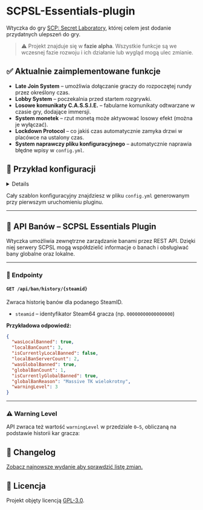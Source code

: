 # SCPSL-Essentials-plugin

Wtyczka do gry [SCP: Secret Laboratory](https://scpslgame.com/), której celem jest dodanie przydatnych ulepszeń do gry.

> ⚠️ Projekt znajduje się w **fazie alpha**. Wszystkie funkcje są we wczesnej fazie rozwoju i ich działanie lub wygląd mogą ulec zmianie.

## ✅ Aktualnie zaimplementowane funkcje

- **Late Join System** – umożliwia dołączanie graczy do rozpoczętej rundy przez określony czas.
- **Lobby System** – poczekalnia przed startem rozgrywki.
- **Losowe komunikaty C.A.S.S.I.E.** – fabularne komunikaty odtwarzane w czasie gry, dodające immersji.
- **System monetek** – rzut monetą może aktywować losowy efekt (można je wyłączać).
- **Lockdown Protocol** – co jakiś czas automatycznie zamyka drzwi w placówce na ustalony czas.
- **System naprawczy pliku konfiguracyjnego** – automatycznie naprawia błędne wpisy w `config.yml`.

## 🔧 Przykład konfiguracji
<details>

```yaml
# Sekcja: Ogólne ustawienia wtyczki
# ---------------------------------
# Czy wtyczka jest włączona?
# Dozwolone wartości: true, false
IsEnabled: true

# Sekcja: Komunikaty fabularne (LosoweKomunikaty)
# ---------------------------------------------
# Czy komunikaty fabularne są włączone?
# Dozwolone wartości: true, false
RandomMessagesEnabled: true
# Minimalny czas między komunikatami (w sekundach)
# Dozwolone wartości: liczba całkowita >= 1
RandomMessagesMinIntervalSeconds: 60
# Maksymalny czas między komunikatami (w sekundach)
# Dozwolone wartości: liczba całkowita >= RandomMessagesMinIntervalSeconds
RandomMessagesMaxIntervalSeconds: 480

# Sekcja: Okresowe zamykanie drzwi (OkresoweZamykanieDrzwi)
# ------------------------------------------------------
# Czy okresowe zamykanie drzwi jest włączone?
# Dozwolone wartości: true, false
DoorLockdownEnabled: true
# Minimalny czas między lockdownami (w sekundach)
# Dozwolone wartości: liczba całkowita >= 1
DoorLockdownMinIntervalSeconds: 180
# Maksymalny czas między lockdownami (w sekundach)
# Dozwolone wartości: liczba całkowita >= DoorLockdownMinIntervalSeconds
DoorLockdownMaxIntervalSeconds: 300
# Czas trwania lockdownu (w sekundach)
# Dozwolone wartości: liczba całkowita >= 1
DoorLockdownDurationSeconds: 15

# Sekcja: System Late Join (LateJoinSystem)
# ---------------------------------------
# Czy system ""late join"" jest włączony?
# Dozwolone wartości: true, false
LateJoinEnabled: true
# Czas na dołączenie do rundy (w sekundach)
# Dozwolone wartości: liczba całkowita >= 1
LateJoinTimeSeconds: 60

# Sekcja: Mechanika Monetek (Monetki)
# -----------------------------------
# Czy mechanika monetek jest włączona?
# Dozwolone wartości: true, false
CoinsEnabled: true

# Ustawienia poszczególnych efektów monetek
# Dozwolone wartości dla wszystkich efektów: true, false
CoinEffectTeleportPlayer: true        # Teleportuje gracza w losowe miejsce
CoinEffectHealPlayer: true            # Leczy gracza do pełnego zdrowia
CoinEffectChangePlayerClass: true     # Zmienia klasę gracza na losową
CoinEffectGiveRandomItem: true        # Daje graczowi losowy przedmiot
CoinEffectGrantDamageImmunity: true   # Daje graczowi odporność na obrażenia na 20 sekund
CoinEffectDropCurrentItem: true       # Upuszcza aktualny przedmiot gracza
CoinEffectSwapWithRandomPlayer: true  # Zamienia miejscami z losowym graczem
CoinEffectTeleportToRandomRoom: true  # Teleportuje gracza do losowego pomieszczenia
CoinEffectBoostDamageOutput: true     # Zwiększa obrażenia gracza na 15 sekund
CoinEffectPullNearbyPlayers: true     # Przyciąga pobliskich graczy
CoinEffectDisguisePlayer: true        # Przebranie gracza na 30 sekund
CoinEffectSwapInventoryWithRandom: true  # Wymienia ekwipunek z losowym graczem
CoinEffectCreateDecoyClone: true      # Tworzy klona gracza
CoinEffectShuffleAllPlayers: true     # Przetasowuje pozycje wszystkich graczy
CoinEffectToggleWeapons: true         # Włącza/wyłącza broń gracza
CoinEffectCreateForceField: true      # Tworzy pole siłowe wokół gracza
CoinEffectTimeShiftPlayers: true      # Przesuwa czas dla wszystkich graczy

# Sekcja: Lobby
# -----------------------------------
# Czy Lobby przed grą ma być włączone?
# Dozwolone wartości: true, false
LobbySystemEnabled: true
```
</details>

Cały szablon konfiguracyjny znajdziesz w pliku `config.yml` generowanym przy pierwszym uruchomieniu pluginu.

---

## 📡 API Banów – SCPSL Essentials Plugin

Wtyczka umożliwia zewnętrzne zarządzanie banami przez REST API. Dzięki niej serwery SCPSL mogą współdzielić informacje o banach i obsługiwać bany globalne oraz lokalne.

---

### 🔐 Endpointy

#### `GET /api/ban/history/{steamid}`

Zwraca historię banów dla podanego SteamID.

- `steamid` – identyfikator Steam64 gracza (np. `00000000000000000`)

**Przykładowa odpowiedź:**

```json
{
  "wasLocalBanned": true,
  "localBanCount": 3,
  "isCurrentlyLocalBanned": false,
  "localBanServerCount": 2,
  "wasGlobalBanned": true,
  "globalBanCount": 1,
  "isCurrentlyGlobalBanned": true,
  "globalBanReason": "Massive TK wielokrotny",
  "warningLevel": 3
}
```

---

### ⚠️ Warning Level

API zwraca też wartość `warningLevel` w przedziale `0–5`, obliczaną na podstawie historii kar gracza:



📜 Changelog
------------

[Zobacz najnowsze wydanie aby sprawdzić listę zmian.](https://github.com/ttk0721/SCPSL-Essentials-plugin/releases/latest) 

📄 Licencja
-----------

Projekt objęty licencją [GPL-3.0](https://github.com/ttk0721/SCPSL-Essentials-plugin?tab=GPL-3.0-1-ov-file#).
